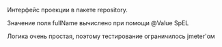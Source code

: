 Интерфейс проекции в пакете repository.

Значение поля fullName вычислено при помощи @Value SpEL

Логика очень простая, поэтому тестирование ограничилось jmeter'ом
